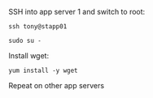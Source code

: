 SSH into app server 1 and switch to root:  
```
ssh tony@stapp01
```
```
sudo su -
```  

Install wget:  
``` 
yum install -y wget
```  

Repeat on other app servers